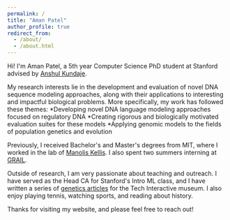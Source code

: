 ```yaml
---
permalink: /
title: "Aman Patel"
author_profile: true
redirect_from: 
  - /about/
  - /about.html
---
```


Hi! I'm Aman Patel, a 5th year Computer Science PhD student at Stanford advised by [Anshul Kundaje](https://github.com/academicpages/academicpages.github.io). 

My research interests lie in the development and evaluation of novel DNA sequence modeling approaches, along with their applications to interesting and impactful biological problems. More specifically, my work has followed these themes:
*Developing novel DNA language modeling approaches focused on regulatory DNA
*Creating rigorous and biologically motivated evaluation suites for these models
*Applying genomic models to the fields of population genetics and evolution

Previously, I received Bachelor's and Master's degrees from MIT, where I worked in the lab of [Manolis Kellis](https://compbio.mit.edu/). I also spent two summers interning at [GRAIL](https://grail.com/).

Outside of research, I am very passionate about teaching and outreach. I have served as the Head CA for Stanford's Intro ML class, and I have written a series of [genetics articles](https://www.thetech.org/ask-a-geneticist/?q=Patel) for the Tech Interactive museum. I also enjoy playing tennis, watching sports, and reading about history.  

Thanks for visiting my website, and please feel free to reach out! 